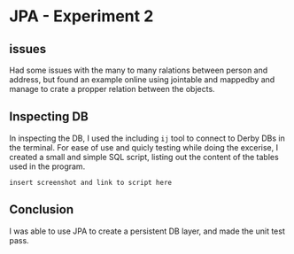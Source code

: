 # JPA - Experiment 2

## issues                                                                   

Had some issues with the many to many ralations between person and address,
but found an example online using jointable and mappedby and
manage to crate a propper relation between the objects.

## Inspecting DB

In inspecting the DB, I used the including `ij` tool to connect to Derby DBs in the terminal.
For ease of use and quicly testing while doing the excerise, I created a small and simple 
SQL script, listing out the content of the tables used in the program.

`insert screenshot and link to script here`

## Conclusion

I was able to use JPA to create a persistent DB layer, and made the unit test pass.
